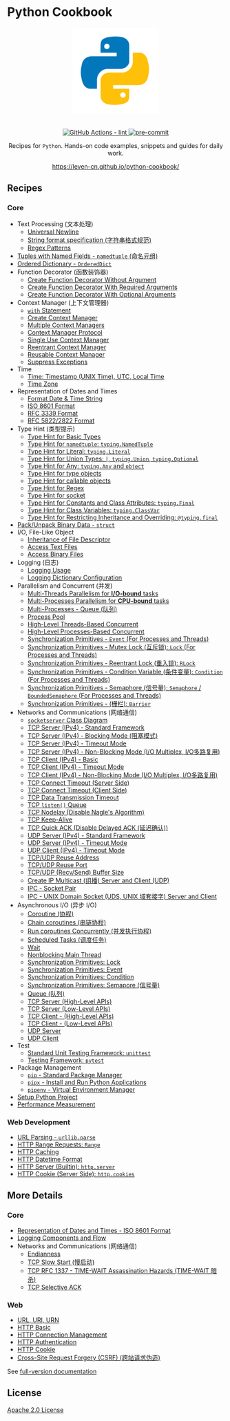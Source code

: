 # Python Cookbook

<section align="center">
  <img src="https://raw.githubusercontent.com/leven-cn/python-cookbook/main/.python-logo.png"
    alt="Python Logo" width="200" height="200" title="Python Logo">
  <br><br>
  <p>
    <a href="https://github.com/leven-cn/python-cookbook/actions/workflows/lint.yml">
      <img src="https://github.com/leven-cn/python-cookbook/actions/workflows/lint.yml/badge.svg"
      alt="GitHub Actions - lint" style="max-width:100%;">
    </a>
    <a href="https://github.com/pre-commit/pre-commit">
      <img src="https://img.shields.io/badge/pre--commit-enabled-brightgreen?logo=pre-commit&logoColor=white"
      alt="pre-commit" style="max-width:100%;">
    </a>
  </p>
  <p>Recipes for <code>Python</code>. Hands-on code examples, snippets and guides for daily work.</p>
  <p><a href="https://leven-cn.github.io/python-cookbook/">https://leven-cn.github.io/python-cookbook/</a></p>
</section>

## Recipes

<!-- markdownlint-disable line-length -->

### Core

- Text Processing (文本处理)
  - [Universal Newline](https://leven-cn.github.io/python-cookbook/recipes/core/universal_newline)
  - [String format specification (字符串格式规范)](https://leven-cn.github.io/python-cookbook/recipes/core/str_fmt_spec)
  - [Regex Patterns](https://leven-cn.github.io/python-cookbook/recipes/core/regex_patterns)
- [Tuples with Named Fields - `namedtuple` (命名元组)](https://leven-cn.github.io/python-cookbook/recipes/core/namedtuple)
- [Ordered Dictionary - `OrderedDict`](https://leven-cn.github.io/python-cookbook/recipes/core/ordereddict)
- Function Decorator (函数装饰器)
  - [Create Function Decorator Without Argument](https://leven-cn.github.io/python-cookbook/recipes/core/function_decorator_no_args)
  - [Create Function Decorator With Required Arguments](https://leven-cn.github.io/python-cookbook/recipes/core/function_decorator_args_required)
  - [Create Function Decorator With Optional Arguments](https://leven-cn.github.io/python-cookbook/recipes/core/function_decorator_args_optional)
- Context Manager (上下文管理器)
  - [`with` Statement](https://leven-cn.github.io/python-cookbook/recipes/core/with_statement)
  - [Create Context Manager](https://leven-cn.github.io/python-cookbook/recipes/core/context_manager)
  - [Multiple Context Managers](https://leven-cn.github.io/python-cookbook/recipes/core/context_manager_multiple)
  - [Context Manager Protocol](https://leven-cn.github.io/python-cookbook/recipes/core/context_manager_protocol)
  - [Single Use Context Manager](https://leven-cn.github.io/python-cookbook/recipes/core/context_manager_single_use)
  - [Reentrant Context Manager](https://leven-cn.github.io/python-cookbook/recipes/core/context_manager_reentrant)
  - [Reusable Context Manager](https://leven-cn.github.io/python-cookbook/recipes/core/context_manager_reusable)
  - [Suppress Exceptions](https://leven-cn.github.io/python-cookbook/recipes/core/suppress_exceptions)
- Time
  - [Time: Timestamp (UNIX Time), UTC, Local Time](https://leven-cn.github.io/python-cookbook/recipes/core/time)
  - [Time Zone](https://leven-cn.github.io/python-cookbook/recipes/core/timezone)
- Representation of Dates and Times
  - [Format Date & Time String](https://leven-cn.github.io/python-cookbook/recipes/core/datetime_fmt_str)
  - [ISO 8601 Format](https://leven-cn.github.io/python-cookbook/recipes/core/datetime_fmt_iso_8601)
  - [RFC 3339 Format](https://leven-cn.github.io/python-cookbook/recipes/core/datetime_fmt_rfc_3339)
  - [RFC 5822/2822 Format](https://leven-cn.github.io/python-cookbook/recipes/core/datetime_fmt_rfc_2822)
- Type Hint (类型提示)
  - [Type Hint for Basic Types](https://leven-cn.github.io/python-cookbook/recipes/core/type_hint_for_basic_type)
  - [Type Hint for `namedtuple`: `typing.NamedTuple`](https://leven-cn.github.io/python-cookbook/recipes/core/type_hint_for_namedtuple)
  - [Type Hint for Literal: `typing.Literal`](https://leven-cn.github.io/python-cookbook/recipes/core/type_hint_for_literal)
  - [Type Hint for Union Types: `|`, `typing.Union`, `typing.Optional`](https://leven-cn.github.io/python-cookbook/recipes/core/type_hint_for_union)
  - [Type Hint for Any: `typing.Any` and `object`](https://leven-cn.github.io/python-cookbook/recipes/core/type_hint_for_any)
  - [Type Hint for type objects](https://leven-cn.github.io/python-cookbook/recipes/core/type_hint_for_type)
  - [Type Hint for callable objects](https://leven-cn.github.io/python-cookbook/recipes/core/type_hint_for_callable)
  - [Type Hint for Regex](https://leven-cn.github.io/python-cookbook/recipes/core/type_hint_for_regex)
  - [Type Hint for socket](https://leven-cn.github.io/python-cookbook/recipes/core/type_hint_for_socket)
  - [Type Hint for Constants and Class Attributes: `typing.Final`](https://leven-cn.github.io/python-cookbook/recipes/core/type_hint_for_constant)
  - [Type Hint for Class Variables: `typing.ClassVar`](https://leven-cn.github.io/python-cookbook/recipes/core/type_hint_for_class_var)
  - [Type Hint for Restricting Inheritance and Overriding: `@typing.final`](https://leven-cn.github.io/python-cookbook/recipes/core/type_hint_for_inheritance)
- [Pack/Unpack Binary Data - `struct`](https://leven-cn.github.io/python-cookbook/recipes/core/struct)
- I/O, File-Like Object
  - [Inheritance of File Descriptor](https://leven-cn.github.io/python-cookbook/recipes/core/fd_inheritable)
  - [Access Text Files](https://leven-cn.github.io/python-cookbook/recipes/core/text_io)
  - [Access Binary Files](https://leven-cn.github.io/python-cookbook/recipes/core/binary_io)
- Logging (日志)
  - [Logging Usage](https://leven-cn.github.io/python-cookbook/recipes/core/logging_usage)
  - [Logging Dictionary Configuration](https://leven-cn.github.io/python-cookbook/recipes/core/logging_dict_config)
- Parallelism and Concurrent (并发)
  - [Multi-Threads Parallelism for **I/O-bound** tasks](https://leven-cn.github.io/python-cookbook/recipes/core/multi_threads)
  - [Multi-Processes Parallelism for **CPU-bound** tasks](https://leven-cn.github.io/python-cookbook/recipes/core/multi_processes)
  - [Multi-Processes - Queue (队列)](https://leven-cn.github.io/python-cookbook/recipes/core/multi_processes_queue)
  - [Process Pool](https://leven-cn.github.io/python-cookbook/recipes/core/process_pool)
  - [High-Level Threads-Based Concurrent](https://leven-cn.github.io/python-cookbook/recipes/core/concurrent_threads)
  - [High-Level Processes-Based Concurrent](https://leven-cn.github.io/python-cookbook/recipes/core/concurrent_processes)
  - [Synchronization Primitives - `Event` (For Processes and Threads)](https://leven-cn.github.io/python-cookbook/recipes/core/synchronization_event)
  - [Synchronization Primitives - Mutex Lock (互斥锁): `Lock` (For Processes and Threads)](https://leven-cn.github.io/python-cookbook/recipes/core/synchronization_lock)
  - [Synchronization Primitives - Reentrant Lock (重入锁): `RLock`](https://leven-cn.github.io/python-cookbook/recipes/core/synchronization_rlock)
  - [Synchronization Primitives - Condition Variable (条件变量): `Condition` (For Processes and Threads)](https://leven-cn.github.io/python-cookbook/recipes/core/synchronization_condition)
  - [Synchronization Primitives - Semaphore (信号量): `Semaphore` / `BoundedSemaphore` (For Processes and Threads)](https://leven-cn.github.io/python-cookbook/recipes/core/synchronization_semaphore)
  - [Synchronization Primitives - (栅栏): `Barrier`](https://leven-cn.github.io/python-cookbook/recipes/core/synchronization_barrier)
- Networks and Communications (网络通信)
  - [`socketserver` Class Diagram](https://leven-cn.github.io/python-cookbook/recipes/core/socketserver_class_diagram)
  - [TCP Server (IPv4) - Standard Framework](https://leven-cn.github.io/python-cookbook/recipes/core/tcp_server_ipv4_std)
  - [TCP Server (IPv4) - Blocking Mode (阻塞模式)](https://leven-cn.github.io/python-cookbook/recipes/core/tcp_server_ipv4_blocking)
  - [TCP Server (IPv4) - Timeout Mode](https://leven-cn.github.io/python-cookbook/recipes/core/tcp_server_ipv4_timeout)
  - [TCP Server (IPv4) - Non-Blocking Mode (I/O Multiplex, I/O多路复用)](https://leven-cn.github.io/python-cookbook/recipes/core/tcp_server_ipv4_io_multiplex)
  - [TCP Client (IPv4) - Basic](https://leven-cn.github.io/python-cookbook/recipes/core/tcp_client_ipv4_basic)
  - [TCP Client (IPv4) - Timeout Mode](https://leven-cn.github.io/python-cookbook/recipes/core/tcp_client_ipv4_timeout)
  - [TCP Client (IPv4) - Non-Blocking Mode (I/O Multiplex, I/O多路复用)](https://leven-cn.github.io/python-cookbook/recipes/core/tcp_client_ipv4_io_multiplex)
  - [TCP Connect Timeout (Server Side)](https://leven-cn.github.io/python-cookbook/recipes/core/tcp_connect_timeout_server)
  - [TCP Connect Timeout (Client Side)](https://leven-cn.github.io/python-cookbook/recipes/core/tcp_connect_timeout_client)
  - [TCP Data Transmission Timeout](https://leven-cn.github.io/python-cookbook/recipes/core/tcp_transmission_timeout)
  - [TCP `listen()` Queue](https://leven-cn.github.io/python-cookbook/recipes/core/tcp_listen_queue)
  - [TCP Nodelay (Disable Nagle's Algorithm)](https://leven-cn.github.io/python-cookbook/recipes/core/tcp_nodelay)
  - [TCP Keep-Alive](https://leven-cn.github.io/python-cookbook/recipes/core/tcp_keepalive)
  - [TCP Quick ACK (Disable Delayed ACK (延迟确认))](https://leven-cn.github.io/python-cookbook/recipes/core/tcp_quickack)
  - [UDP Server (IPv4) - Standard Framework](https://leven-cn.github.io/python-cookbook/recipes/core/udp_server_ipv4_std)
  - [UDP Server (IPv4) - Timeout Mode](https://leven-cn.github.io/python-cookbook/recipes/core/udp_server_ipv4_timeout)
  - [UDP Client (IPv4) - Timeout Mode](https://leven-cn.github.io/python-cookbook/recipes/core/udp_client_ipv4_timeout)
  - [TCP/UDP Reuse Address](https://leven-cn.github.io/python-cookbook/recipes/core/net_reuse_address)
  - [TCP/UDP Reuse Port](https://leven-cn.github.io/python-cookbook/recipes/core/net_reuse_port)
  - [TCP/UDP (Recv/Send) Buffer Size](https://leven-cn.github.io/python-cookbook/recipes/core/net_buffer_size)
  - [Create IP Multicast (组播) Server and Client (UDP)](https://leven-cn.github.io/python-cookbook/recipes/core/ip_multicast)
  - [IPC - Socket Pair](https://leven-cn.github.io/python-cookbook/recipes/core/ipc_socketpair)
  - [IPC - UNIX Domain Socket (UDS, UNIX 域套接字) Server and Client](https://leven-cn.github.io/python-cookbook/recipes/core/ipc_unix_domain_socket)
- Asynchronous I/O (异步 I/O)
  - [Coroutine (协程)](https://leven-cn.github.io/python-cookbook/recipes/core/asyncio_coroutine)
  - [Chain coroutines (串链协程)](https://leven-cn.github.io/python-cookbook/recipes/core/asyncio_coroutine_chain)
  - [Run coroutines Concurrently (并发执行协程)](https://leven-cn.github.io/python-cookbook/recipes/core/asyncio_coroutine_chain)
  - [Scheduled Tasks (调度任务)](https://leven-cn.github.io/python-cookbook/recipes/core/asyncio_schedule)
  - [Wait](https://leven-cn.github.io/python-cookbook/recipes/core/asyncio_wait)
  - [Nonblocking Main Thread](https://leven-cn.github.io/python-cookbook/recipes/core/asyncio_nonblocking)
  - [Synchronization Primitives: Lock](https://leven-cn.github.io/python-cookbook/recipes/core/asyncio_synchronization_lock)
  - [Synchronization Primitives: Event](https://leven-cn.github.io/python-cookbook/recipes/core/asyncio_synchronization_event)
  - [Synchronization Primitives: Condition](https://leven-cn.github.io/python-cookbook/recipes/core/asyncio_synchronization_condition)
  - [Synchronization Primitives: Semapore (信号量)](https://leven-cn.github.io/python-cookbook/recipes/core/asyncio_synchronization_semapore)
  - [Queue (队列)](https://leven-cn.github.io/python-cookbook/recipes/core/asyncio_queue)
  - [TCP Server (High-Level APIs)](https://leven-cn.github.io/python-cookbook/recipes/core/tcp_server_asyncio_high_api)
  - [TCP Server (Low-Level APIs)](https://leven-cn.github.io/python-cookbook/recipes/core/tcp_server_asyncio_low_api)
  - [TCP Client - (High-Level APIs)](https://leven-cn.github.io/python-cookbook/recipes/core/tcp_client_asyncio_high_api)
  - [TCP Client - (Low-Level APIs)](https://leven-cn.github.io/python-cookbook/recipes/core/tcp_client_asyncio_low_api)
  - [UDP Server](https://leven-cn.github.io/python-cookbook/recipes/core/udp_server_asyncio)
  - [UDP Client](https://leven-cn.github.io/python-cookbook/recipes/core/udp_client_asyncio)
- Test
  - [Standard Unit Testing Framework: `unittest`](https://leven-cn.github.io/python-cookbook/recipes/core/unittest)
  - [Testing Framework: `pytest`](https://leven-cn.github.io/python-cookbook/recipes/core/pytest)
- Package Management
  - [`pip` - Standard Package Manager](https://leven-cn.github.io/python-cookbook/recipes/core/pip)
  - [`pipx` - Install and Run Python Applications](https://leven-cn.github.io/python-cookbook/recipes/core/pipx)
  - [`pipenv` - Virtual Environment Manager](https://leven-cn.github.io/python-cookbookbook/recipes/core/pipenv)
- [Setup Python Project](https://leven-cn.github.io/python-cookbook/recipes/core/python_project)
- [Performance Measurement](https://leven-cn.github.io/python-cookbook/recipes/core/perf)

### Web Development

- [URL Parsing - `urllib.parse`](https://leven-cn.github.io/python-cookbook/recipes/web/url_parse)
- [HTTP Range Requests: `Range`](https://leven-cn.github.io/python-cookbook/recipes/web/http_range)
- [HTTP Caching](https://leven-cn.github.io/python-cookbook/recipes/web/http_caching)
- [HTTP Datetime Format](https://leven-cn.github.io/python-cookbook/recipes/web/http_datetime_fmt)
- [HTTP Server (Builtin): `http.server`](https://leven-cn.github.io/python-cookbook/recipes/web/http_server_builtin)
- [HTTP Cookie (Server Side): `http.cookies`](https://leven-cn.github.io/python-cookbook/recipes/web/http_cookie)

<!-- markdownlint-enable line-length -->

## More Details

### Core

- [Representation of Dates and Times - ISO 8601 Format](https://leven-cn.github.io/python-cookbook/more/core/iso_8601_fmt)
- [Logging Components and Flow](https://leven-cn.github.io/python-cookbook/more/core/logging)
- Networks and Communications (网络通信)
  - [Endianness](https://leven-cn.github.io/python-cookbook/more/core/endianness)
  - [TCP Slow Start (慢启动)](https://leven-cn.github.io/python-cookbook/more/core/tcp_slowstart)
  - [TCP RFC 1337 - TIME-WAIT Assassination Hazards (TIME-WAIT 暗杀)](https://leven-cn.github.io/python-cookbook/more/core/tcp_rfc1337)
  - [TCP Selective ACK](https://leven-cn.github.io/python-cookbook/more/core/tcp_sack)

### Web

- [URL, URI, URN](https://leven-cn.github.io/python-cookbook/more/web/uri_url_urn)
- [HTTP Basic](https://leven-cn.github.io/python-cookbook/more/web/http_basic)
- [HTTP Connection Management](https://leven-cn.github.io/python-cookbook/more/web/http_connection)
- [HTTP Authentication](https://leven-cn.github.io/python-cookbook/more/web/http_authentication)
- [HTTP Cookie](https://leven-cn.github.io/python-cookbook/more/web/http_cookie)
- [Cross-Site Request Forgery (CSRF) (跨站请求伪造)](https://leven-cn.github.io/python-cookbook/more/web/csrf)

See [full-version documentation](https://leven-cn.github.io/)

## License

[Apache 2.0 License](https://github.com/leven-cn/python-cookbook/blob/main/LICENSE)
